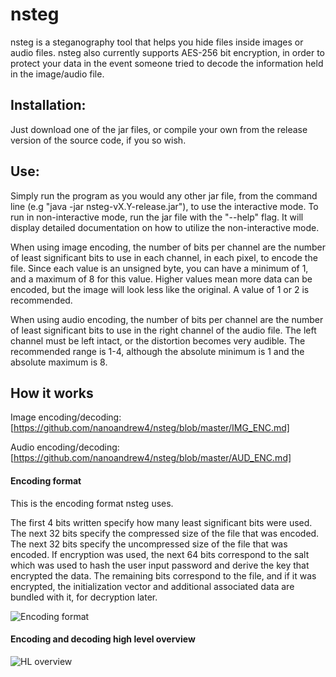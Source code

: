 # nsteg

nsteg is a steganography tool that helps you hide files inside images or audio files. nsteg also currently supports AES-256 bit encryption, in order to protect your data in the event someone tried to decode the information held in the image/audio file.

## Installation:

Just download one of the jar files, or compile your own from the release version of the source code, if you so wish.

## Use:

Simply run the program as you would any other jar file, from the command line (e.g "java -jar nsteg-vX.Y-release.jar"), to use the interactive mode.
To run in non-interactive mode, run the jar file with the "--help" flag. It will display detailed documentation on how to utilize the non-interactive mode.

When using image encoding, the number of bits per channel are the number of least significant bits to use in each channel, in each pixel, to encode the file. Since each value is an unsigned byte, you can have a minimum of 1, and a maximum of 8 for this value. Higher values mean more data can be encoded, but the image will look less like the original. A value of 1 or 2 is recommended.

When using audio encoding, the number of bits per channel are the number of least significant bits to use in the right channel of the audio file. The left channel must be left intact, or the distortion becomes very audible. The recommended range is 1-4, although the absolute minimum is 1 and the absolute maximum is 8.

## How it works

Image encoding/decoding: [https://github.com/nanoandrew4/nsteg/blob/master/IMG_ENC.md]

Audio encoding/decoding: [https://github.com/nanoandrew4/nsteg/blob/master/AUD_ENC.md]

#### Encoding format

This is the encoding format nsteg uses. 

The first 4 bits written specify how many least significant bits were used. The next 32 bits specify the compressed size of the file that was encoded. The next 32 bits specify the uncompressed size of the file that was encoded. If encryption was used, the next 64 bits correspond to the salt which was used to hash the user input password and derive the key that encrypted the data. The remaining bits correspond to the file, and if it was encrypted, the initialization vector and additional associated data are bundled with it, for decryption later.

![Encoding format](https://raw.githubusercontent.com/nanoandrew4/nsteg/master/readme_res/encformat.png)

#### Encoding and decoding high level overview

![HL overview](https://raw.githubusercontent.com/nanoandrew4/nsteg/master/readme_res/encdec.png)
